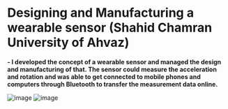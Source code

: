 # Designing and Manufacturing a wearable sensor (Shahid Chamran University of Ahvaz)
**- I developed the concept of a wearable sensor and managed the design and manufacturing of that. The sensor could measure the acceleration and rotation and was able to get connected to mobile phones and computers through Bluetooth to transfer the measurement data online.**

![image](https://github.com/hajnayeb/sensor/assets/74108898/ba7e448b-6f41-4d6a-a63c-c0e9e0e9327b)  ![image](https://github.com/hajnayeb/sensor/assets/74108898/3270de89-41e6-4325-9e7f-80f9b4f5cafc)



             
 
